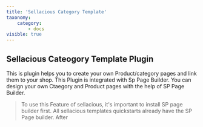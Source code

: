 ```yaml
---
title: 'Sellacious Category Template'
taxonomy:
    category:
        - docs
visible: true
---
```


## Sellacious Cateogory Template Plugin

This is plugin helps you to create your own Product/category pages and link them to your shop. This Plugin is integrated with Sp Page Builder. You can design your own Ctaegory and Product pages with the help of SP Page Builder.  

> To use this Feature of sellacious, it's important to install SP page builder first. All sellacious templates quickstarts already have the SP Page builder. After 

